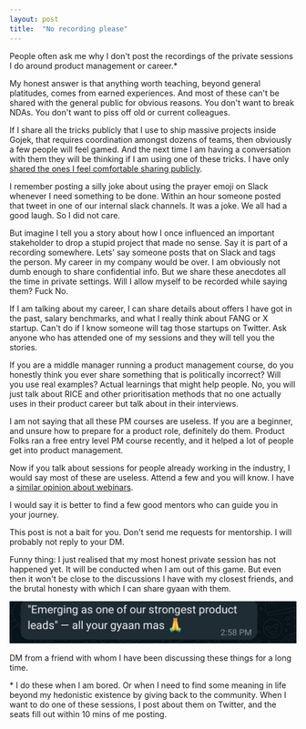 ```yaml
---
layout: post
title:  "No recording please"
---
```


People often ask me why I don't post the recordings of the private sessions I do around product management or career.* 

My honest answer is that anything worth teaching, beyond general platitudes, comes from earned experiences. And most of these can't be shared with the general public for obvious reasons. You don't want to break NDAs. You don't want to piss off old or current colleagues. 

If I share all the tricks publicly that I use to ship massive projects inside Gojek, that requires coordination amongst dozens of teams, then obviously a few people will feel gamed. And the next time I am having a conversation with them they will be thinking if I am using one of these tricks. I have only [shared the ones I feel comfortable sharing publicly](https://manassaloi.com/2020/05/19/master-communication-writing.html).

I remember posting a silly joke about using the prayer emoji on Slack whenever I need something to be done. Within an hour someone posted that tweet in one of our internal slack channels. It was a joke. We all had a good laugh. So I did not care.

But imagine I tell you a story about how I once influenced an important stakeholder to drop a stupid project that made no sense. Say it is part of a recording somewhere. Lets' say someone posts that on Slack and tags the person. My career in my company would be over. I am obviously not dumb enough to share confidential info. But we share these anecdotes all the time in private settings. Will I allow myself to be recorded while saying them? Fuck No.

If I am talking about my career, I can share details about offers I have got in the past, salary benchmarks, and what I really think about FANG or X startup. Can't do if I know someone will tag those startups on Twitter. Ask anyone who has attended one of my sessions and they will tell you the stories.

If you are a middle manager running a product management course, do you honestly think you ever share something that is politically incorrect? Will you use real examples? Actual learnings that might help people. No, you will just talk about RICE and other prioritisation methods that no one actually uses in their product career but talk about in their interviews.

I am not saying that all these PM courses are useless. If you are a beginner, and unsure how to prepare for a product role, definitely do them. Product Folks ran a free entry level PM course recently, and it helped a lot of people get into product management.

Now if you talk about sessions for people already working in the industry, I would say most of these are useless. Attend a few and you will know. I have a [similar opinion about webinars](https://manassaloi.com/2020/04/03/honest-webinars.html).

I would say it is better to find a few good mentors who can guide you in your journey.

This post is not a bait for you. Don't send me requests for mentorship. I will probably not reply to your DM.

Funny thing: I just realised that my most honest private session has not happened yet. It will be conducted when I am out of this game. But even then it won't be close to the discussions I have with my closest friends, and the brutal honesty with which  I can share gyaan with them.

![career gyaan](/assets/img/career_gyaan.png)

DM from a friend with whom I have been discussing these things for a long time.

\* I do these when I am bored. Or when I need to find some meaning in life beyond my hedonistic existence by giving back to the community. When I want to do one of these sessions, I post about them on Twitter, and the seats fill out within 10 mins of me posting. 
